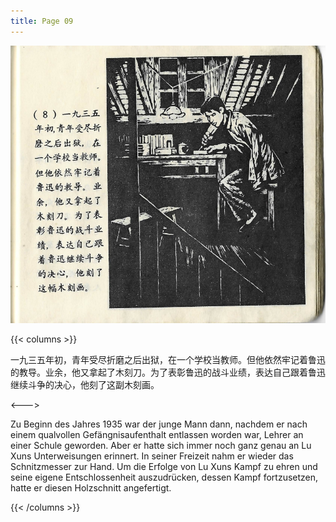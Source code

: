 ```yaml
---
title: Page 09
---
```


![luxun front](../../../images/luxun/YifuMukeDeGushi/9-page-00001.jpg)

{{< columns >}}

一九三五年初，青年受尽折磨之后出狱，在一个学校当教师。但他依然牢记着鲁迅的教导。业余，他又拿起了木刻刀。为了表彰鲁迅的战斗业绩，表达自己跟着鲁迅继续斗争的决心，他刻了这副木刻画。

<--->

Zu Beginn des Jahres 1935 war der junge Mann dann, nachdem er nach einem qualvollen Gefängnisaufenthalt entlassen worden war, Lehrer an einer Schule geworden. Aber er hatte sich immer noch ganz genau an Lu Xuns Unterweisungen erinnert. In seiner Freizeit nahm er wieder das Schnitzmesser zur Hand. Um die Erfolge von Lu Xuns Kampf zu ehren und seine eigene Entschlossenheit auszudrücken, dessen Kampf fortzusetzen, hatte er diesen Holzschnitt angefertigt.

{{< /columns >}}